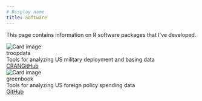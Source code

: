 ```yaml
---
# Display name
title: Software
---
```



This page contains information on R software packages that I've developed.

<div class="row">

<div class="column">

<div class="card-github">
  <img class="card-github-img-top" src="/media/troopdata-hex-logo.png" alt="Card image">
  <div class="card-github-header">troopdata</div>
  <div class="card-github-body">Tools for analyzing US military deployment and basing data</div>
  <div class="card-links">
  <a href="https://cran.r-project.org/package=troopdata" class="card-link">CRAN</a><a href="https://github.com/meflynn/troopdata" class="card-link">GitHub</a>
</div>
</div>

</div>

<div class="column">

<div class="card-github">
  <img class="card-github-img-top" src="/media/greenbook-hex-logo.png" alt="Card image">
  <div class="card-github-header">greenbook</div>
  <div class="card-github-body">Tools for analyzing US foreign policy spending data</div>
  <div class="card-links">
  <a href="https://github.com/meflynn/greenbok" class="card-link">GitHub</a> 
</div>
</div>
 

</div>
</div>


